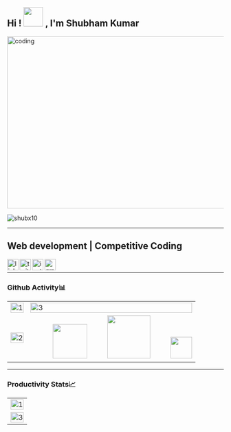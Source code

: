 <!-- [![MasterHead](https://d33wubrfki0l68.cloudfront.net/c29d0c185426842fa27bca13dee75c2c4457f9a8/ff26b/img/octocat-banner.jpg)](https://Shubx10.io) -->
## Hi ! <img src="https://c.tenor.com/QG65z_UQSCgAAAAi/jorrparivar-digital-pratik.gif" width="45"> , I'm Shubham Kumar

<img alt="coding" src="https://64.media.tumblr.com/2d0af9c90d1b1107313cc20bda01548a/tumblr_outwxnanpp1u79o2lo1_1280.gifv" width="1500" height="400">

<p align="left"><img src="https://komarev.com/ghpvc/?username=shubx10&label=Visitors&color=0e75b6&style=flat" alt="shubx10" /></p>
<hr>

## Web development | Competitive Coding

<a href="https://linkedin.com/in/shubham-kumar-017352226" target="_blank">
  <img align="left" width="26px" src="https://cdn-icons.flaticon.com/png/512/3536/premium/3536505.png?token=exp=1651657082~hmac=3dfd25eb149e30b10aa65e967b57fed0" alt="linkedin"  />
</a>
<a href="https://twitter.com/shubhamedx" target="_blank">
  <img align="left" width="26px" src="https://cdn-icons-png.flaticon.com/512/733/733579.png" alt="twitter" />
</a>
<a href="https://instagram.com/shubhamedx" target="_blank">
  <img align="left" width="26px" src="https://cdn-icons.flaticon.com/png/512/3955/premium/3955027.png?token=exp=1653131959~hmac=2db370e1a49a6f99db53fdefdaaa4c4e" alt="instagram"/>
</a>
 <a href="mailto:shubhamedx26@gmail.com" target="_blank">
  <img align="left" width="26px" src="https://cdn-icons-png.flaticon.com/512/5968/5968534.png" alt="gmail" />
</a>
<br>
<hr>


<!-- - 🌱 I’m currently learning **javascript** -->
<!-- - 💬 Ask me about **frontend development** -->
<!-- - 📫 How to reach me **<a href="https://linkedin.com/in/shubham-kumar-017352226" target="_blank">Linkedin</a>** -->
<!-- <h3 align="left">Connect with me:</h3>
<p align="left">
<a href="https://twitter.com/shubhamedx" target="_blank"><img align="center" src="https://cdn-icons.flaticon.com/png/512/3992/premium/3992594.png?token=exp=1651656841~hmac=2a3e3aaeb4dad2defc4915437f83b5bf" alt="shubhamedx" height="40" width="40" /></a>
<a href="https://linkedin.com/in/shubham-kumar-017352226" target="_blank"><img align="center" src="https://cdn-icons.flaticon.com/png/512/3536/premium/3536505.png?token=exp=1651657082~hmac=3dfd25eb149e30b10aa65e967b57fed0" alt="shubham-kumar-017352226" height="40" width="40" /></a>
<a href="https://instagram.com/shubhamedx" target="_blank"><img align="center" src="https://cdn-icons.flaticon.com/png/512/3955/premium/3955027.png?token=exp=1651657219~hmac=059f0addb369c60fa622e5c9d530e148" alt="shubhamedx" height="40" width="40" /></a>
</p>

<h3 align="left">Languages and Tools:</h3>
<p align="left"> <a href="https://www.cprogramming.com/" target="_blank" rel="noreferrer"> <img src="https://raw.githubusercontent.com/devicons/devicon/master/icons/c/c-original.svg" alt="c" width="40" height="40"/> </a> <a href="https://www.w3schools.com/cpp/" target="_blank" rel="noreferrer"> <img src="https://raw.githubusercontent.com/devicons/devicon/master/icons/cplusplus/cplusplus-original.svg" alt="cplusplus" width="40" height="40"/> </a> <a href="https://www.w3schools.com/css/" target="_blank" rel="noreferrer"> <img src="https://raw.githubusercontent.com/devicons/devicon/master/icons/css3/css3-original-wordmark.svg" alt="css3" width="47" height="47"/> </a> <a href="https://www.w3.org/html/" target="_blank" rel="noreferrer"> <img src="https://raw.githubusercontent.com/devicons/devicon/master/icons/html5/html5-original-wordmark.svg" alt="html5" width="47" height="47"/> </a> <a href="https://developer.mozilla.org/en-US/docs/Web/JavaScript" target="_blank" rel="noreferrer"> <img src="https://raw.githubusercontent.com/devicons/devicon/master/icons/javascript/javascript-original.svg" alt="javascript" width="39" height="39"/> </a></p>
 -->
 
 
### Github Activity📊
<table>
  <tr>
    <td><img src="https://github-readme-stats.vercel.app/api?username=shubx10&theme=tokyonight&show_icons=true"  display=block width=100% height=auto  alt="1" ></td>
    <td><img src="https://github-readme-streak-stats.herokuapp.com/?user=shubx10&theme=tokyonight"  display=block width=100% height=auto alt="3" ></td>
   </tr> 
   <tr>
     <td><img src="https://github-readme-stats.vercel.app/api/top-langs/?username=shubx10&theme=tokyonight&layout=compact&hide=Jupyter%20Notebook"  display=block           width=100% height=auto  alt="2" ></td>
     <td>&nbsp;&nbsp;&nbsp;&nbsp;&nbsp;&nbsp;&nbsp;&nbsp;&nbsp;&nbsp;&nbsp;&nbsp;<img src="https://c.tenor.com/SOVMSXmWB1kAAAAi/tony-star-jumping.gif" width="80">&nbsp;&nbsp;&nbsp;&nbsp;&nbsp;&nbsp;&nbsp;&nbsp;&nbsp;&nbsp;&nbsp;<img src="https://c.tenor.com/muTtyh3hW3MAAAAi/rabbit-dance.gif" width="100">&nbsp;&nbsp;&nbsp;&nbsp;&nbsp;&nbsp;&nbsp;&nbsp;&nbsp;&nbsp;&nbsp;<img src="https://c.tenor.com/XSbD902n1fwAAAAi/rennen-fast.gif" width="50"></td>
  </tr>
</table>
<hr>

### Productivity Stats📈
<table>
  <tr>
    <td><img src="https://github-profile-summary-cards.vercel.app/api/cards/profile-details?username=Shubx10&theme=tokyonight"  display=block width=100% height=auto  alt="1" ></td>
   </tr> 
   <tr>
      <td><img src="https://activity-graph.herokuapp.com/graph?username=Shubx10&bg_color=1a1b27&color=be90f2&line=638fda&point=35aea1&area=true"  display=block width=100% height=auto alt="3" ></td>
  </tr>
</table>









